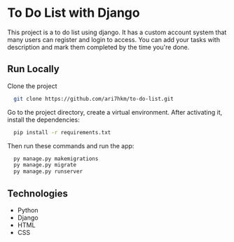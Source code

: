 
# To Do List with Django
This project is a to do list using django. It has a custom account system that many users can register and login to access. You can add your tasks with description and mark them completed by the time you're done.   

## Run Locally  

Clone the project  

~~~bash  
  git clone https://github.com/ari7hkm/to-do-list.git
~~~

Go to the project directory, create a virtual environment. After activating it, install the dependencies:  

~~~bash  
  pip install -r requirements.txt
~~~

Then run these commands and run the app:

~~~bash  
  py manage.py makemigrations
  py manage.py migrate
  py manage.py runserver
~~~

## Technologies

* Python
* Django
* HTML
* CSS


